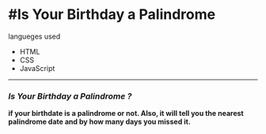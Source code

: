 <h1>#Is Your Birthday a Palindrome </h1>
langueges used
<ul>
    <li>HTML</li>
    <li>CSS</li>
  <li>JavaScript</li>
</ul>
<hr>
<h3><i>Is Your Birthday a Palindrome ?</i></h3>

<b>if your birthdate is a palindrome or not. Also, it will tell you the nearest palindrome date and by how many days you missed it.</b>


